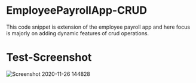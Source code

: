 # EmployeePayrollApp-CRUD
This code snippet is extension of the employee payroll app and here focus is majorly on adding dynamic features of crud operations.
# Test-Screenshot
![Screenshot 2020-11-26 144828](https://user-images.githubusercontent.com/71806052/100332187-18892200-2ff7-11eb-9142-84d00374429b.png)

